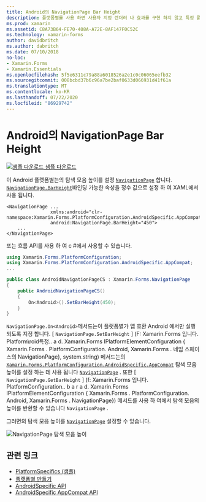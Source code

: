 ```yaml
---
title: Android의 NavigationPage Bar Height
description: 플랫폼별를 사용 하면 사용자 지정 렌더러 나 효과를 구현 하지 않고 특정 플랫폼 에서만 사용할 수 있는 기능을 사용할 수 있습니다. 이 문서에서는 NavigationPage의 탐색 모음 높이를 설정 하는 Android 플랫폼별를 사용 하는 방법을 설명 합니다.
ms.prod: xamarin
ms.assetid: C8A73B64-FE70-408A-A72E-8AF147F0C52C
ms.technology: xamarin-forms
author: davidbritch
ms.author: dabritch
ms.date: 07/10/2018
no-loc:
- Xamarin.Forms
- Xamarin.Essentials
ms.openlocfilehash: 5f5e6311c79a88a6018526a2e1c0c06065eefb32
ms.sourcegitcommit: 008bcbd37b6c96a7be2baf0633d066931d41f61a
ms.translationtype: MT
ms.contentlocale: ko-KR
ms.lasthandoff: 07/22/2020
ms.locfileid: "86929742"
---
```

# <a name="navigationpage-bar-height-on-android"></a>Android의 NavigationPage Bar Height

[![샘플 다운로드](~/media/shared/download.png) 샘플 다운로드](https://docs.microsoft.com/samples/xamarin/xamarin-forms-samples/userinterface-platformspecifics)

이 Android 플랫폼별는의 탐색 모음 높이를 설정 [`NavigationPage`](xref:Xamarin.Forms.NavigationPage) 합니다. [`NavigationPage.BarHeight`](xref:Xamarin.Forms.PlatformConfiguration.AndroidSpecific.AppCompat.NavigationPage.BarHeightProperty)바인딩 가능한 속성을 정수 값으로 설정 하 여 XAML에서 사용 됩니다.

```xaml
<NavigationPage ...
                xmlns:android="clr-namespace:Xamarin.Forms.PlatformConfiguration.AndroidSpecific.AppCompat;assembly=Xamarin.Forms.Core"
                android:NavigationPage.BarHeight="450">
    ...
</NavigationPage>
```

또는 흐름 API를 사용 하 여 c #에서 사용할 수 있습니다.

```csharp
using Xamarin.Forms.PlatformConfiguration;
using Xamarin.Forms.PlatformConfiguration.AndroidSpecific.AppCompat;
...

public class AndroidNavigationPageCS : Xamarin.Forms.NavigationPage
{
    public AndroidNavigationPageCS()
    {
        On<Android>().SetBarHeight(450);
    }
}
```

`NavigationPage.On<Android>`메서드는이 플랫폼별가 앱 호환 Android 에서만 실행 되도록 지정 합니다. [ `NavigationPage.SetBarHeight` ] (F: Xamarin.Forms 입니다. Platform\roid특정.. a d. Xamarin.Forms IPlatformElementConfiguration { Xamarin.Forms . PlatformConfiguration. Android, Xamarin.Forms . 네임 스페이스의 NavigationPage}, system.string) 메서드는의 [`Xamarin.Forms.PlatformConfiguration.AndroidSpecific.AppCompat`](xref:Xamarin.Forms.PlatformConfiguration.AndroidSpecific.AppCompat) 탐색 모음 높이를 설정 하는 데 사용 됩니다 [`NavigationPage`](xref:Xamarin.Forms.NavigationPage) . 또한 [ `NavigationPage.GetBarHeight` ] (f: Xamarin.Forms 입니다. PlatformConfiguration.. b a r a d. Xamarin.Forms IPlatformElementConfiguration { Xamarin.Forms . PlatformConfiguration. Android, Xamarin.Forms . NavigationPage}) 메서드를 사용 하 여에서 탐색 모음의 높이를 반환할 수 있습니다 `NavigationPage` .

그러면의 탐색 모음 높이를 [`NavigationPage`](xref:Xamarin.Forms.NavigationPage) 설정할 수 있습니다.

![NavigationPage 탐색 모음 높이](navigationpage-bar-height-images/navigationpage-barheight.png)

## <a name="related-links"></a>관련 링크

- [PlatformSpecifics (샘플)](https://docs.microsoft.com/samples/xamarin/xamarin-forms-samples/userinterface-platformspecifics)
- [플랫폼별 만들기](~/xamarin-forms/platform/platform-specifics/index.md#creating-platform-specifics)
- [AndroidSpecific API](xref:Xamarin.Forms.PlatformConfiguration.AndroidSpecific)
- [AndroidSpecific AppCompat API](xref:Xamarin.Forms.PlatformConfiguration.AndroidSpecific.AppCompat)
